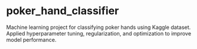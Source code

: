# poker_hand_classifier
Machine learning project for classifying poker hands using Kaggle dataset. Applied hyperparameter tuning, regularization, and optimization to improve model performance.
